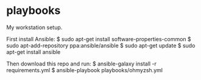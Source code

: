 # playbooks

My workstation setup.

First install Ansible:
$ sudo apt-get install software-properties-common
$ sudo apt-add-repository ppa:ansible/ansible
$ sudo apt-get update
$ sudo apt-get install ansible

Then download this repo and run:
$ ansible-galaxy install -r requirements.yml
$ ansible-playbook playbooks/ohmyzsh.yml
